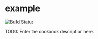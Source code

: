 # example

[![Build Status](https://travis-ci.org/kevindickerson-cookbooks/example.svg?branch=master)](https://travis-ci.org/kevindickerson-cookbooks/example)

TODO: Enter the cookbook description here.
